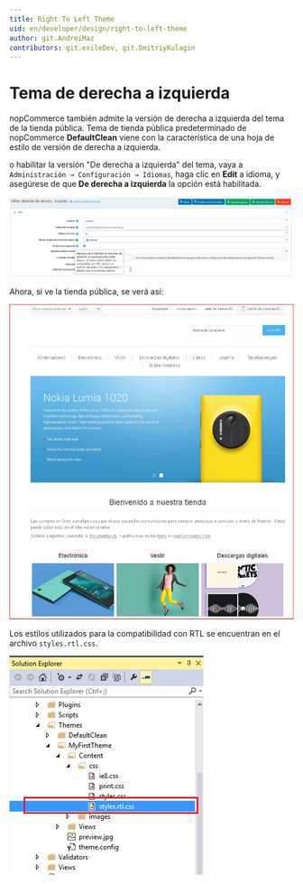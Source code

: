 ```yaml
---
title: Right To Left Theme
uid: en/developer/design/right-to-left-theme
author: git.AndreiMaz
contributors: git.exileDev, git.DmitriyKulagin
---
```


# Tema de derecha a izquierda

nopCommerce también admite la versión de derecha a izquierda del tema de la tienda pública.
Tema de tienda pública predeterminado de nopCommerce **DefaultClean** viene con la característica de una hoja de estilo de versión de derecha a izquierda.

o habilitar la versión "De derecha a izquierda" del tema, vaya a `Administración → Configuración → Idiomas`, haga clic en **Edit** a idioma, y ​​asegúrese de que **De derecha a izquierda** la opción está habilitada.

![rtm-settings](_static/right-to-left-theme/rtm-settings.png)

Ahora, si ve la tienda pública, se verá así:

![rtm-public](_static/right-to-left-theme/rtm-public.jpg)

Los estilos utilizados para la compatibilidad con RTL se encuentran en el archivo `styles.rtl.css`.

![rtm-css](_static/right-to-left-theme/rtm-css.jpg)

